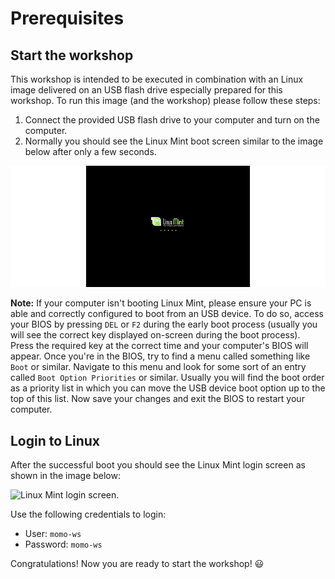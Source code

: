 # Prerequisites

## Start the workshop

This workshop is intended to be executed in combination with an Linux image
delivered on an USB flash drive especially prepared for this workshop. To run
this image (and the workshop) please follow these steps:

1. Connect the provided USB flash drive to your computer and turn on the computer.
2. Normally you should see the Linux Mint boot screen similar to the image below
   after only a few seconds.

![Linux Mint bootscreen.](assets/boot_screen.png)

**Note:** If your computer isn't booting Linux Mint, please ensure your PC is
able and correctly configured to boot from an USB device. To do so, access your
BIOS by pressing `DEL` or `F2` during the early boot process (usually you will
see the correct key displayed on-screen during the boot process). Press the
required key at the correct time and your computer's BIOS will appear. Once
you're in the BIOS, try to find a menu called something like `Boot` or similar.
Navigate to this menu and look for some sort of an entry called
`Boot Option Priorities` or similar. Usually you will find the boot order as a
priority list in which you can move the USB device boot option up to the top of
this list. Now save your changes and exit the BIOS to restart your computer.

## Login to Linux

After the successful boot you should see the Linux Mint login screen as shown
in the image below:

![Linux Mint login screen.](assets/login_screen.png)

Use the following credentials to login:

* User: `momo-ws`
* Password: `momo-ws`

Congratulations! Now you are ready to start the workshop! :smiley:
